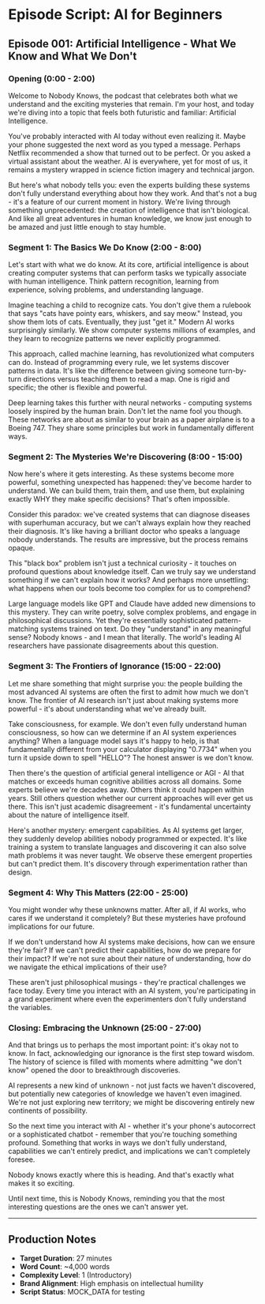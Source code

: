 # Episode Script: AI for Beginners

## Episode 001: Artificial Intelligence - What We Know and What We Don't

### Opening (0:00 - 2:00)

Welcome to Nobody Knows, the podcast that celebrates both what we understand and the exciting mysteries that remain. I'm your host, and today we're diving into a topic that feels both futuristic and familiar: Artificial Intelligence.

You've probably interacted with AI today without even realizing it. Maybe your phone suggested the next word as you typed a message. Perhaps Netflix recommended a show that turned out to be perfect. Or you asked a virtual assistant about the weather. AI is everywhere, yet for most of us, it remains a mystery wrapped in science fiction imagery and technical jargon.

But here's what nobody tells you: even the experts building these systems don't fully understand everything about how they work. And that's not a bug - it's a feature of our current moment in history. We're living through something unprecedented: the creation of intelligence that isn't biological. And like all great adventures in human knowledge, we know just enough to be amazed and just little enough to stay humble.

### Segment 1: The Basics We Do Know (2:00 - 8:00)

Let's start with what we do know. At its core, artificial intelligence is about creating computer systems that can perform tasks we typically associate with human intelligence. Think pattern recognition, learning from experience, solving problems, and understanding language.

Imagine teaching a child to recognize cats. You don't give them a rulebook that says "cats have pointy ears, whiskers, and say meow." Instead, you show them lots of cats. Eventually, they just "get it." Modern AI works surprisingly similarly. We show computer systems millions of examples, and they learn to recognize patterns we never explicitly programmed.

This approach, called machine learning, has revolutionized what computers can do. Instead of programming every rule, we let systems discover patterns in data. It's like the difference between giving someone turn-by-turn directions versus teaching them to read a map. One is rigid and specific; the other is flexible and powerful.

Deep learning takes this further with neural networks - computing systems loosely inspired by the human brain. Don't let the name fool you though. These networks are about as similar to your brain as a paper airplane is to a Boeing 747. They share some principles but work in fundamentally different ways.

### Segment 2: The Mysteries We're Discovering (8:00 - 15:00)

Now here's where it gets interesting. As these systems become more powerful, something unexpected has happened: they've become harder to understand. We can build them, train them, and use them, but explaining exactly WHY they make specific decisions? That's often impossible.

Consider this paradox: we've created systems that can diagnose diseases with superhuman accuracy, but we can't always explain how they reached their diagnosis. It's like having a brilliant doctor who speaks a language nobody understands. The results are impressive, but the process remains opaque.

This "black box" problem isn't just a technical curiosity - it touches on profound questions about knowledge itself. Can we truly say we understand something if we can't explain how it works? And perhaps more unsettling: what happens when our tools become too complex for us to comprehend?

Large language models like GPT and Claude have added new dimensions to this mystery. They can write poetry, solve complex problems, and engage in philosophical discussions. Yet they're essentially sophisticated pattern-matching systems trained on text. Do they "understand" in any meaningful sense? Nobody knows - and I mean that literally. The world's leading AI researchers have passionate disagreements about this question.

### Segment 3: The Frontiers of Ignorance (15:00 - 22:00)

Let me share something that might surprise you: the people building the most advanced AI systems are often the first to admit how much we don't know. The frontier of AI research isn't just about making systems more powerful - it's about understanding what we've already built.

Take consciousness, for example. We don't even fully understand human consciousness, so how can we determine if an AI system experiences anything? When a language model says it's happy to help, is that fundamentally different from your calculator displaying "0.7734" when you turn it upside down to spell "HELLO"? The honest answer is we don't know.

Then there's the question of artificial general intelligence or AGI - AI that matches or exceeds human cognitive abilities across all domains. Some experts believe we're decades away. Others think it could happen within years. Still others question whether our current approaches will ever get us there. This isn't just academic disagreement - it's fundamental uncertainty about the nature of intelligence itself.

Here's another mystery: emergent capabilities. As AI systems get larger, they suddenly develop abilities nobody programmed or expected. It's like training a system to translate languages and discovering it can also solve math problems it was never taught. We observe these emergent properties but can't predict them. It's discovery through experimentation rather than design.

### Segment 4: Why This Matters (22:00 - 25:00)

You might wonder why these unknowns matter. After all, if AI works, who cares if we understand it completely? But these mysteries have profound implications for our future.

If we don't understand how AI systems make decisions, how can we ensure they're fair? If we can't predict their capabilities, how do we prepare for their impact? If we're not sure about their nature of understanding, how do we navigate the ethical implications of their use?

These aren't just philosophical musings - they're practical challenges we face today. Every time you interact with an AI system, you're participating in a grand experiment where even the experimenters don't fully understand the variables.

### Closing: Embracing the Unknown (25:00 - 27:00)

And that brings us to perhaps the most important point: it's okay not to know. In fact, acknowledging our ignorance is the first step toward wisdom. The history of science is filled with moments where admitting "we don't know" opened the door to breakthrough discoveries.

AI represents a new kind of unknown - not just facts we haven't discovered, but potentially new categories of knowledge we haven't even imagined. We're not just exploring new territory; we might be discovering entirely new continents of possibility.

So the next time you interact with AI - whether it's your phone's autocorrect or a sophisticated chatbot - remember that you're touching something profound. Something that works in ways we don't fully understand, capabilities we can't entirely predict, and implications we can't completely foresee.

Nobody knows exactly where this is heading. And that's exactly what makes it so exciting.

Until next time, this is Nobody Knows, reminding you that the most interesting questions are the ones we can't answer yet.

---

## Production Notes
- **Target Duration**: 27 minutes
- **Word Count**: ~4,000 words
- **Complexity Level**: 1 (Introductory)
- **Brand Alignment**: High emphasis on intellectual humility
- **Script Status**: MOCK_DATA for testing
